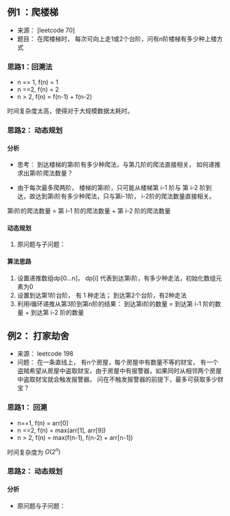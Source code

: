 
## 例1 ：爬楼梯

- 来源： [leetcode 70]
- 题目： 在爬楼梯时， 每次可向上走1或2个台阶，问有n阶楼梯有多少种上楼方式


### 思路1：回溯法

- n == 1, f(n) = 1
- n ==2,  f(n) = 2
- n > 2, f(n) = f(n-1) + f(n-2)

时间复杂度太高，使得对于大规模数据太耗时。

### 思路2： 动态规划

#### 分析
- 思考： 到达楼梯的第i阶有多少种爬法，与第几阶的爬法直接相关， 如何递推求出第i阶爬法数量？

- 由于每次最多爬两阶， 楼梯的第i阶，只可能从楼梯第 i-1 阶与 第 i-2 阶到达，故达到第i阶有多少种爬法，只与第i-1阶， i-2阶的爬法数量直接相关。

第i阶的爬法数量 = 第 i-1 阶的爬法数量 + 第 i-2 阶的爬法数量

#### 动态规划

1. 原问题与子问题： 

#### 算法思路

1. 设置递推数组dp[0...n]， dp[i] 代表到达第i阶，有多少种走法，初始化数组元素为0
2. 设置到达第1阶台阶， 有 1  种走法； 到达第2个台阶，有2种走法
3. 利用i循环递推从第3阶到第n阶的结果：
   到达第i阶的数量 = 到达第 i-1 阶的数量 + 到达第 i-2 阶的数量


## 例2： 打家劫舍

- 来源： leetcode 198
- 问题： 在一条直线上， 有n个房屋，每个房屋中有数量不等的财宝， 有一个盗贼希望从房屋中盗取财宝，由于房屋中有报警器，如果同时从相邻两个房屋中盗取财宝就会触发报警器。 问在不触发报警器的前提下，最多可获取多少财宝？

### 思路1： 回溯

- n==1, f(n) = arr[0]
- n ==2, f(n) = max(arr[1], arr[9])
- n > 2, f(n) = max(f(n-1), f(n-2) + arr[n-1])

时间复杂度为 $O(2^n)$

### 思路2： 动态规划

#### 分析

- 原问题与子问题： 



